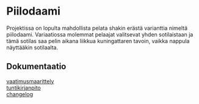# Piilodaami
Projektissa on lopulta mahdollista pelata shakin erästä varianttia nimeltä piilodaami. Variaatiossa molemmat pelaajat valitsevat yhden sotilaistaan ja tämä sotilas saa pelin aikana liikkua kuningattaren tavoin, vaikka nappula näyttääkin sotilaalta.
## Dokumentaatio
[vaatimusmaarittely](https://github.com/Heljae/ot-harjoitustyo/blob/master/dokumentaatio/vaatimusmaarittely.md)  
[tuntikirjanpito](https://github.com/Heljae/ot-harjoitustyo/blob/master/dokumentaatio/tuntikirjanpito.md)  
[changelog](https://github.com/Heljae/ot-harjoitustyo/blob/master/dokumentaatio/changelog.md)
